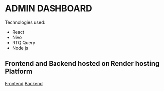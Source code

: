 <html>
  <body>
    <h1>
      ADMIN DASHBOARD
    </h1>
    <p>Technologies used:</p>
    <ul>
      <li>React</li>
      <li>Nivo</li>
      <li>RTQ Query</li>
      <li>Node js</li>
    </ul>
    <h2>
    Frontend and Backend hosted on Render hosting Platform
    </h2>
    <a href="https://admin-dashboard-frontend-qied.onrender.com">Frontend</a>
    <a href="https://admin-dashboard-backend-x9py.onrender.com">Backend</a>
  </body>
</html>
